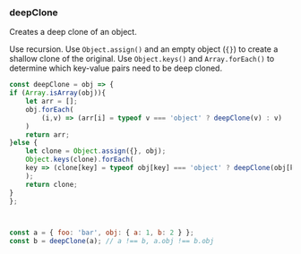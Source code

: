 ### deepClone

Creates a deep clone of an object.

Use recursion.
Use `Object.assign()` and an empty object (`{}`) to create a shallow clone of the original.
Use `Object.keys()` and `Array.forEach()` to determine which key-value pairs need to be deep cloned.

```js
const deepClone = obj => {
if (Array.isArray(obj)){
	let arr = [];
	obj.forEach(
		(i,v) => (arr[i] = typeof v === 'object' ? deepClone(v) : v)
	)
	return arr;
}else {
	let clone = Object.assign({}, obj);
	Object.keys(clone).forEach(
	key => (clone[key] = typeof obj[key] === 'object' ? deepClone(obj[key]) : obj[key])
	);
	return clone;
}
};
```

```js


const a = { foo: 'bar', obj: { a: 1, b: 2 } };
const b = deepClone(a); // a !== b, a.obj !== b.obj
```
